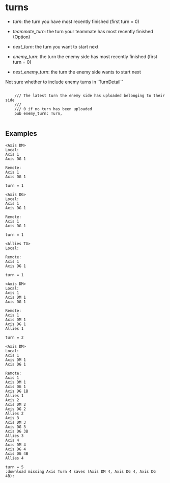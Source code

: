# turns

* *turn*: the turn you have most recently finished (first turn = 0)
* *teammate_turn*: the turn your teammate has most recently finished (Option)
* *next_turn*: the turn you want to start next

* *enemy_turn*: the turn the enemy side has most recently finished (first turn = 0)
* *next_enemy_turn*: the turn the enemy side wants to start next

Not sure whether to include enemy turns in `TurnDetail``
```

    /// The latest turn the enemy side has uploaded belonging to their side
    /// 
    /// 0 if no turn has been uploaded
    pub enemy_turn: Turn,
    
```

## Examples
```
<Axis DM>
Local:
Axis 1
Axis DG 1

Remote:
Axis 1
Axis DG 1

turn = 1

<Axis DG>
Local:
Axis 1
Axis DG 1

Remote:
Axis 1
Axis DG 1

turn = 1

<Allies TG>
Local:

Remote:
Axis 1
Axis DG 1

turn = 1

<Axis DM>
Local:
Axis 1
Axis DM 1
Axis DG 1

Remote:
Axis 1
Axis DM 1
Axis DG 1
Allies 1

turn = 2

<Axis DM>
Local:
Axis 1
Axis DM 1
Axis DG 1

Remote:
Axis 1
Axis DM 1
Axis DG 1
Axis DG 1B
Allies 1
Axis 2
Axis DM 2
Axis DG 2
Allies 2
Axis 3
Axis DM 3
Axis DG 3
Axis DG 3B
Allies 3
Axis 4
Axis DM 4
Axis DG 4
Axis DG 4B
Allies 4

turn = 5
:download missing Axis Turn 4 saves (Axis DM 4, Axis DG 4, Axis DG 4B):
```